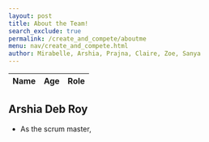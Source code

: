 ```yaml
---
layout: post 
title: About the Team! 
search_exclude: true
permalink: /create_and_compete/aboutme
menu: nav/create_and_compete.html
author: Mirabelle, Arshia, Prajna, Claire, Zoe, Sanya
---
```


<!-- HTML table fragment for page -->
<table id="demo" class="table">
  <thead>
      <tr>
          <th>Name</th>
          <th>Age</th>
          <th>Role</th>
      </tr>
  </thead>
  <tbody id="result">
    <!-- javascript generated data -->
  </tbody>
</table>

<script>
  // prepare HTML result container for new output
  let resultContainer = document.getElementById("result");
  
  // prepare URL
  url = "http://127.0.0.1:8887/api/students";

  // set options for cross origin header request
  let options = {
    method: 'GET', // *GET, POST, PUT, DELETE, etc.
    mode: 'cors', // no-cors, *cors, same-origin
    cache: 'default', // *default, no-cache, reload, force-cache, only-if-cached
    credentials: 'include', // include, *same-origin, omit
    headers: {
      'Content-Type': 'application/json',
    },
  };

  // fetch the API
  fetch(url, options)
    // response is a RESTful "promise" on any successful fetch
    .then(response => {
      // check for response errors and display
      if (response.status !== 200) {
          console.error(response.status);
          return;
      }
      // valid response will contain json data
      response.json().then(data => {
          console.log(data);
          for (const row of data.students) {
            // tr and td build out for each row
            const tr = document.createElement("tr");
            const name = document.createElement("td");
            const age = document.createElement("td");
            const role = document.createElement("td");
            // data is specific to the API
            name.innerHTML = row.name;
            age.innerHTML = row.age;
            role.innerHTML = row.role; 
            // this builds each td into tr
            tr.appendChild(name);
            tr.appendChild(age);
            tr.appendChild(role);
            // add HTML to container
            resultContainer.appendChild(tr);
          }
      })
  })
</script>

## Arshia Deb Roy 
- As the scrum master, 